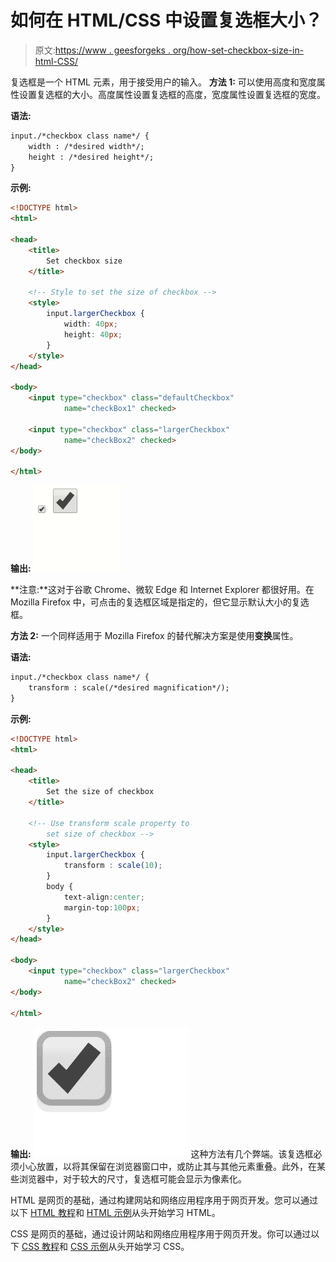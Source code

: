 # 如何在 HTML/CSS 中设置复选框大小？

> 原文:[https://www . geesforgeks . org/how-set-checkbox-size-in-html-CSS/](https://www.geeksforgeeks.org/how-to-set-checkbox-size-in-html-css/)

复选框是一个 HTML 元素，用于接受用户的输入。
**方法 1:** 可以使用高度和宽度属性设置复选框的大小。高度属性设置复选框的高度，宽度属性设置复选框的宽度。

**语法:**

```html
input./*checkbox class name*/ {
    width : /*desired width*/;
    height : /*desired height*/;
}

```

**示例:**

```html
<!DOCTYPE html> 
<html>

<head>
    <title>
        Set checkbox size
    </title>

    <!-- Style to set the size of checkbox -->
    <style>
        input.largerCheckbox {
            width: 40px;
            height: 40px;
        }
    </style>
</head>

<body> 
    <input type="checkbox" class="defaultCheckbox"
            name="checkBox1" checked>

    <input type="checkbox" class="largerCheckbox"
            name="checkBox2" checked>
</body>

</html>                    
```

**输出:**
![](img/4e5f45c0033a6a5938714f0077480650.png)

**注意:**这对于谷歌 Chrome、微软 Edge 和 Internet Explorer 都很好用。在 Mozilla Firefox 中，可点击的复选框区域是指定的，但它显示默认大小的复选框。

**方法 2:** 一个同样适用于 Mozilla Firefox 的替代解决方案是使用**变换**属性。

**语法:**

```html
input./*checkbox class name*/ {
    transform : scale(/*desired magnification*/);
}

```

**示例:**

```html
<!DOCTYPE html> 
<html>

<head>
    <title>
        Set the size of checkbox
    </title>

    <!-- Use transform scale property to 
        set size of checkbox -->
    <style>
        input.largerCheckbox {
            transform : scale(10);
        }
        body {
            text-align:center;
            margin-top:100px;
        }
    </style>
</head>

<body>
    <input type="checkbox" class="largerCheckbox"
            name="checkBox2" checked>
</body>

</html>
```

**输出:**
![](img/f51d8d752cb2d56344e457e91eff0061.png)
这种方法有几个弊端。该复选框必须小心放置，以将其保留在浏览器窗口中，或防止其与其他元素重叠。此外，在某些浏览器中，对于较大的尺寸，复选框可能会显示为像素化。

HTML 是网页的基础，通过构建网站和网络应用程序用于网页开发。您可以通过以下 [HTML 教程](https://www.geeksforgeeks.org/html-tutorials/)和 [HTML 示例](https://www.geeksforgeeks.org/html-examples/)从头开始学习 HTML。

CSS 是网页的基础，通过设计网站和网络应用程序用于网页开发。你可以通过以下 [CSS 教程](https://www.geeksforgeeks.org/css-tutorials/)和 [CSS 示例](https://www.geeksforgeeks.org/css-examples/)从头开始学习 CSS。